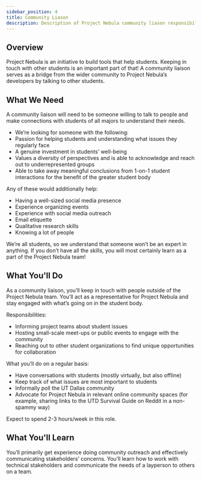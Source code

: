 ```yaml
---
sidebar_position: 4
title: Community Liason
description: Description of Project Nebula community liason responsibilities
---
```


## Overview

Project Nebula is an initiative to build tools that help students. Keeping in touch with other students is an important part of that! A community liaison serves as a bridge from the wider community to Project Nebula’s developers by talking to other students.

## What We Need

A community liaison will need to be someone willing to talk to people and make connections with students of all majors to understand their needs.

- We’re looking for someone with the following:
- Passion for helping students and understanding what issues they regularly face
- A genuine investment in students’ well-being
- Values a diversity of perspectives and is able to acknowledge and reach out to underrepresented groups
- Able to take away meaningful conclusions from 1-on-1 student interactions for the benefit of the greater student body

Any of these would additionally help:

- Having a well-sized social media presence
- Experience organizing events
- Experience with social media outreach
- Email etiquette
- Qualitative research skills
- Knowing a lot of people

We’re all students, so we understand that someone won’t be an expert in anything. If you don’t have all the skills, you will most certainly learn as a part of the Project Nebula team!

## What You'll Do

As a community liaison, you’ll keep in touch with people outside of the Project Nebula team. You’ll act as a representative for Project Nebula and stay engaged with what’s going on in the student body.

Responsibilities:

- Informing project teams about student issues
- Hosting small-scale meet-ups or public events to engage with the community
- Reaching out to other student organizations to find unique opportunities for collaboration

What you’ll do on a regular basis:

- Have conversations with students (mostly virtually, but also offline)
- Keep track of what issues are most important to students
- Informally poll the UT Dallas community
- Advocate for Project Nebula in relevant online community spaces (for example, sharing links to the UTD Survival Guide on Reddit in a non-spammy way)

Expect to spend 2-3 hours/week in this role.

## What You'll Learn

You’ll primarily get experience doing community outreach and effectively communicating stakeholders’ concerns. You’ll learn how to work with technical stakeholders and communicate the needs of a layperson to others on a team.

